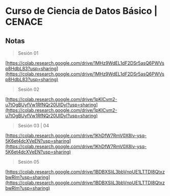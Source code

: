 # Curso de Ciencia de Datos Básico | CENACE

## Notas

> Sesión 01

[https://colab.research.google.com/drive/1MHz9WdEL1dF2DSr5asQ6PWVsp8HdbL83?usp=sharing](https://colab.research.google.com/drive/1MHz9WdEL1dF2DSr5asQ6PWVsp8HdbL83?usp=sharing)

> Sesión 02

[https://colab.research.google.com/drive/1pKICvm2-u7tOgBUyfVw1RfNQr20UIDyl?usp=sharing](https://colab.research.google.com/drive/1pKICvm2-u7tOgBUyfVw1RfNQr20UIDyl?usp=sharing)

> Sesión 03 | 04

[https://colab.research.google.com/drive/1KhDfW7RmV0X8Iv-ysq-5K6et4dcXVeEN?usp=sharing](https://colab.research.google.com/drive/1KhDfW7RmV0X8Iv-ysq-5K6et4dcXVeEN?usp=sharing)

> Sesión 05

[https://colab.research.google.com/drive/1BDBXSIiL3bbVnpUE1LTTDI8QtxzbwRlm?usp=sharing](https://colab.research.google.com/drive/1BDBXSIiL3bbVnpUE1LTTDI8QtxzbwRlm?usp=sharing)
